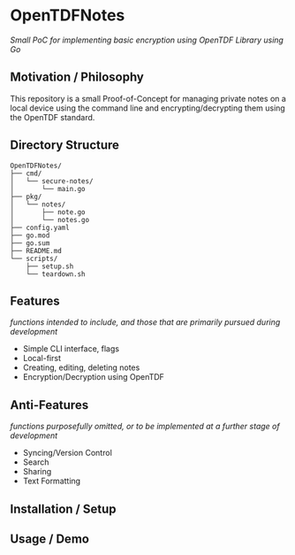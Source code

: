 # OpenTDFNotes
_Small PoC for implementing basic encryption using OpenTDF Library using Go_

## Motivation / Philosophy
This repository is a small Proof-of-Concept for managing private notes on a local device using the command line and encrypting/decrypting them using the OpenTDF standard.

## Directory Structure
```
OpenTDFNotes/
├── cmd/
│   └── secure-notes/
│       └── main.go
├── pkg/
│   └── notes/
│       ├── note.go
│       └── notes.go
├── config.yaml
├── go.mod
├── go.sum
├── README.md
└── scripts/
    ├── setup.sh
    └── teardown.sh
```

## Features
_functions intended to include, and those that are primarily pursued during development_
 - Simple CLI interface, flags  
 - Local-first
 - Creating, editing, deleting notes
 - Encryption/Decryption using OpenTDF

## Anti-Features
_functions purposefully omitted, or to be implemented at a further stage of development_
- Syncing/Version Control
- Search
- Sharing
- Text Formatting

## Installation / Setup

## Usage / Demo
